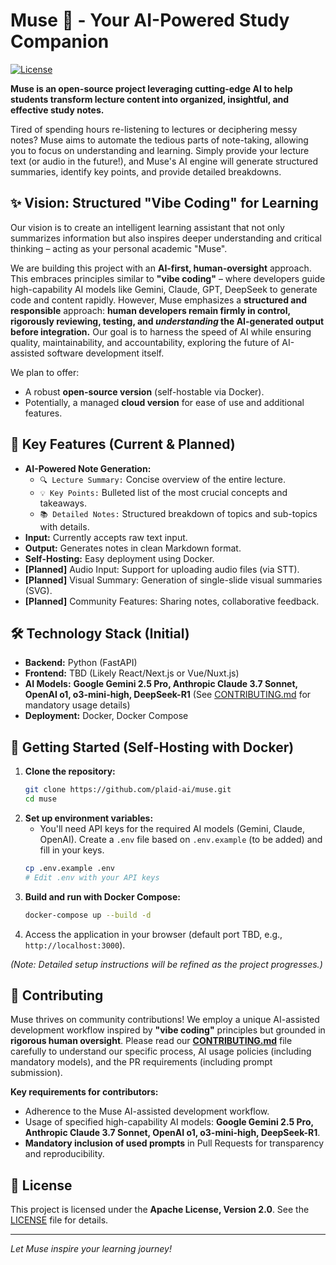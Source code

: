 # Muse 🔮 - Your AI-Powered Study Companion

[![License](https://img.shields.io/badge/License-Apache_2.0-blue.svg)](https://opensource.org/licenses/Apache-2.0)
<!-- Add other badges later: Build Status, Docker Pulls, etc. -->

**Muse is an open-source project leveraging cutting-edge AI to help students transform lecture content into organized, insightful, and effective study notes.**

Tired of spending hours re-listening to lectures or deciphering messy notes? Muse aims to automate the tedious parts of note-taking, allowing you to focus on understanding and learning. Simply provide your lecture text (or audio in the future!), and Muse's AI engine will generate structured summaries, identify key points, and provide detailed breakdowns.

## ✨ Vision: Structured "Vibe Coding" for Learning

Our vision is to create an intelligent learning assistant that not only summarizes information but also inspires deeper understanding and critical thinking – acting as your personal academic "Muse".

We are building this project with an **AI-first, human-oversight** approach. This embraces principles similar to **"vibe coding"** – where developers guide high-capability AI models like Gemini, Claude, GPT, DeepSeek to generate code and content rapidly. However, Muse emphasizes a **structured and responsible** approach: **human developers remain firmly in control, rigorously reviewing, testing, and *understanding* the AI-generated output before integration.** Our goal is to harness the speed of AI while ensuring quality, maintainability, and accountability, exploring the future of AI-assisted software development itself.

We plan to offer:
*   A robust **open-source version** (self-hostable via Docker).
*   Potentially, a managed **cloud version** for ease of use and additional features.

## 🚀 Key Features (Current & Planned)

*   **AI-Powered Note Generation:**
    *   `🔍 Lecture Summary:` Concise overview of the entire lecture.
    *   `💡 Key Points:` Bulleted list of the most crucial concepts and takeaways.
    *   `📚 Detailed Notes:` Structured breakdown of topics and sub-topics with details.
*   **Input:** Currently accepts raw text input.
*   **Output:** Generates notes in clean Markdown format.
*   **Self-Hosting:** Easy deployment using Docker.
*   **[Planned]** Audio Input: Support for uploading audio files (via STT).
*   **[Planned]** Visual Summary: Generation of single-slide visual summaries (SVG).
*   **[Planned]** Community Features: Sharing notes, collaborative feedback.

## 🛠️ Technology Stack (Initial)

*   **Backend:** Python (FastAPI)
*   **Frontend:** TBD (Likely React/Next.js or Vue/Nuxt.js)
*   **AI Models:** **Google Gemini 2.5 Pro, Anthropic Claude 3.7 Sonnet, OpenAI o1, o3-mini-high, DeepSeek-R1** (See [CONTRIBUTING.md](./CONTRIBUTING.md) for mandatory usage details)
*   **Deployment:** Docker, Docker Compose

## 🏁 Getting Started (Self-Hosting with Docker)

1.  **Clone the repository:**
    ```bash
    git clone https://github.com/plaid-ai/muse.git
    cd muse
    ```
2.  **Set up environment variables:**
    *   You'll need API keys for the required AI models (Gemini, Claude, OpenAI). Create a `.env` file based on `.env.example` (to be added) and fill in your keys.
    ```bash
    cp .env.example .env
    # Edit .env with your API keys
    ```
3.  **Build and run with Docker Compose:**
    ```bash
    docker-compose up --build -d
    ```
4.  Access the application in your browser (default port TBD, e.g., `http://localhost:3000`).

*(Note: Detailed setup instructions will be refined as the project progresses.)*

## 🤝 Contributing

Muse thrives on community contributions! We employ a unique AI-assisted development workflow inspired by **"vibe coding"** principles but grounded in **rigorous human oversight**. Please read our **[CONTRIBUTING.md](./CONTRIBUTING.md)** file carefully to understand our specific process, AI usage policies (including mandatory models), and the PR requirements (including prompt submission).

**Key requirements for contributors:**
*   Adherence to the Muse AI-assisted development workflow.
*   Usage of specified high-capability AI models: **Google Gemini 2.5 Pro, Anthropic Claude 3.7 Sonnet, OpenAI o1, o3-mini-high, DeepSeek-R1**.
*   **Mandatory inclusion of used prompts** in Pull Requests for transparency and reproducibility.

## 📜 License

This project is licensed under the **Apache License, Version 2.0**. See the [LICENSE](./LICENSE) file for details.

---
*Let Muse inspire your learning journey!*
